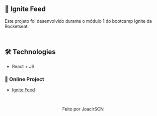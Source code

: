 ## 📆 Ignite Feed

Este projeto foi desenvolvido durante o módulo 1 do bootcamp Ignite da Rocketseat. 

&nbsp;

## 🛠️ Technologies

* React + JS

### 🔗 Online Project
* [Ignite Feed](https://ignite-feed-ts-one.vercel.app/)

&nbsp;

<p align="center">Feito por JoacirSCN</p>
